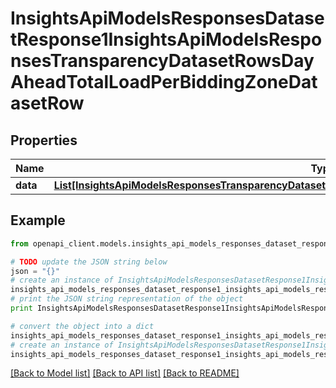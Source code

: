 # InsightsApiModelsResponsesDatasetResponse1InsightsApiModelsResponsesTransparencyDatasetRowsDayAheadTotalLoadPerBiddingZoneDatasetRow


## Properties
Name | Type | Description | Notes
------------ | ------------- | ------------- | -------------
**data** | [**List[InsightsApiModelsResponsesTransparencyDatasetRowsDayAheadTotalLoadPerBiddingZoneDatasetRow]**](InsightsApiModelsResponsesTransparencyDatasetRowsDayAheadTotalLoadPerBiddingZoneDatasetRow.md) |  | [optional] 

## Example

```python
from openapi_client.models.insights_api_models_responses_dataset_response1_insights_api_models_responses_transparency_dataset_rows_day_ahead_total_load_per_bidding_zone_dataset_row import InsightsApiModelsResponsesDatasetResponse1InsightsApiModelsResponsesTransparencyDatasetRowsDayAheadTotalLoadPerBiddingZoneDatasetRow

# TODO update the JSON string below
json = "{}"
# create an instance of InsightsApiModelsResponsesDatasetResponse1InsightsApiModelsResponsesTransparencyDatasetRowsDayAheadTotalLoadPerBiddingZoneDatasetRow from a JSON string
insights_api_models_responses_dataset_response1_insights_api_models_responses_transparency_dataset_rows_day_ahead_total_load_per_bidding_zone_dataset_row_instance = InsightsApiModelsResponsesDatasetResponse1InsightsApiModelsResponsesTransparencyDatasetRowsDayAheadTotalLoadPerBiddingZoneDatasetRow.from_json(json)
# print the JSON string representation of the object
print InsightsApiModelsResponsesDatasetResponse1InsightsApiModelsResponsesTransparencyDatasetRowsDayAheadTotalLoadPerBiddingZoneDatasetRow.to_json()

# convert the object into a dict
insights_api_models_responses_dataset_response1_insights_api_models_responses_transparency_dataset_rows_day_ahead_total_load_per_bidding_zone_dataset_row_dict = insights_api_models_responses_dataset_response1_insights_api_models_responses_transparency_dataset_rows_day_ahead_total_load_per_bidding_zone_dataset_row_instance.to_dict()
# create an instance of InsightsApiModelsResponsesDatasetResponse1InsightsApiModelsResponsesTransparencyDatasetRowsDayAheadTotalLoadPerBiddingZoneDatasetRow from a dict
insights_api_models_responses_dataset_response1_insights_api_models_responses_transparency_dataset_rows_day_ahead_total_load_per_bidding_zone_dataset_row_form_dict = insights_api_models_responses_dataset_response1_insights_api_models_responses_transparency_dataset_rows_day_ahead_total_load_per_bidding_zone_dataset_row.from_dict(insights_api_models_responses_dataset_response1_insights_api_models_responses_transparency_dataset_rows_day_ahead_total_load_per_bidding_zone_dataset_row_dict)
```
[[Back to Model list]](../README.md#documentation-for-models) [[Back to API list]](../README.md#documentation-for-api-endpoints) [[Back to README]](../README.md)


